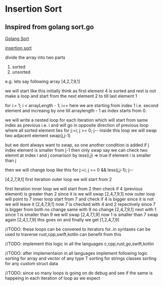 # Insertion Sort

## Inspired from golang sort.go
[Golang Sort](https://github.com/golang/go/blob/master/src/sort/sort.go)

[insertion sort](https://www.youtube.com/watch?v=OGzPmgsI-pQ)

divide the array into two parts
1. sorted
2. unsorted

e.g. lets say following array
[4,2,7,9,1]

we will start like this initially
think as first element 4 is sorted and rest is not
make a loop and start from the next element 2 to till last element 1

for i:= 1; i < arrayLength - 1; i++
here we are starting from index 1 i.e. second element and increaing 
by one till arraylength - 1 as index starts from 0.

we will write a nested loop for each iteration which will start from
same index as previous i.e. i and will go in opposite direction of 
previous loop where all sorted element lies 
for j:=i; j >= 0; j--
inside this loop we will swap two adjacent element 
swap(j,j-1)

but we dont always want to swap, so one another condition is added 
if j index element is smaller from j-1 then only swap
say we can check two elemnt at index i and j comarison by
less(i,j)  => true if element i is smaller than j

then we will change loop like this
for j:=i; j >= 0 && less(j,j-1); j--

[4,2,7,9,1]
first iteration outer loop
we will start from 2

first iteration inner loop
we will start from 2
then check if 4 (previous element) is greater than 2
since it is we will swap
[2,4,7,9,1]
now outer loop will point to 7
inner loop
start from 7 and check if 4 is bigger since it is not we will leave it
[2,4,7,9,1]
now 7 is checked with 4 and 2 repectively since 7 is bigger from both
no change
same with 9 no change
[2,4,7,9,1]
next with 1
since 1 is smaller than 9 we will swap
[2,4,7,1,9]
now 1 is smaller than 7 swap again
[2,4,1,7,9]
this goes on and finally we get
[1,2,4,7,9]


//TODO: these loops can be convered to iterators
for..in syntaxes can be used to traverse
rust,cpp,swift,kotlin can benefit from this


//TODO: implement this logic in all the languages
c,cpp,rust,go,swift,kotlin

//TODO: after implementaion in all languages
implement following logic
sorting for array and vector of any type T
sorting for strings classes
sorting for any custom struct data

//TODO: since so many loops is going on do debug
and see if the same is happeing in each iteration of 
loop as we expect




















